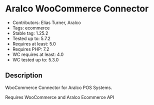 # Aralco WooCommerce Connector

- Contributors: Elias Turner, Aralco
- Tags: ecommerce
- Stable tag: 1.25.2
- Tested up to: 5.7.2
- Requires at least: 5.0
- Requires PHP: 7.2
- WC requires at least: 4.0
- WC tested up to: 5.3.0

## Description

WooCommerce Connector for Aralco POS Systems.

Requires WooCommerce and Aralco Ecommerce API
